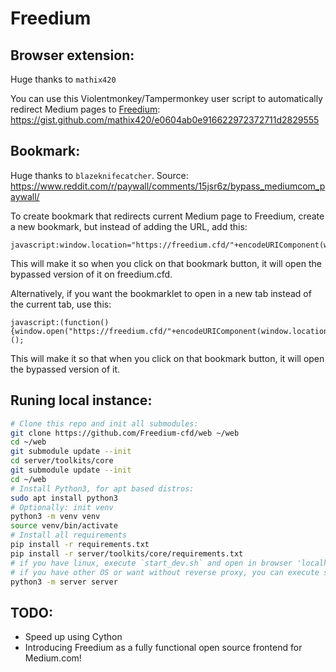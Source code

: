 # Freedium

## Browser extension:
Huge thanks to `mathix420`

You can use this Violentmonkey/Tampermonkey user script to automatically redirect Medium pages to [Freedium](https://freedium.cfd/):
https://gist.github.com/mathix420/e0604ab0e916622972372711d2829555

## Bookmark:
Huge thanks to `blazeknifecatcher`. Source: https://www.reddit.com/r/paywall/comments/15jsr6z/bypass_mediumcom_paywall/

To create bookmark that redirects current Medium page to Freedium, create a new bookmark, but instead of adding the URL, add this:

```
javascript:window.location="https://freedium.cfd/"+encodeURIComponent(window.location)
```

This will make it so when you click on that bookmark button, it will open the bypassed version of it on freedium.cfd.

Alternatively, if you want the bookmarklet to open in a new tab instead of the current tab, use this:

```
javascript:(function(){window.open("https://freedium.cfd/"+encodeURIComponent(window.location))})();
```
This will make it so that when you click on that bookmark button, it will open the bypassed version of it.

## Runing local instance:
```bash
# Clone this repo and init all submodules:
git clone https://github.com/Freedium-cfd/web ~/web
cd ~/web
git submodule update --init
cd server/toolkits/core
git submodule update --init
cd ~/web
# Install Python3, for apt based distros:
sudo apt install python3
# Optionally: init venv
python3 -m venv venv
source venv/bin/activate
# Install all requirements
pip install -r requirements.txt
pip install -r server/toolkits/core/requirements.txt
# if you have linux, execute `start_dev.sh` and open in browser 'localhost:6752'. That will execute Caddy reverse proxy.
# if you have other OS or want without reverse proxy, you can execute server module without reverse proxy and access by address '0.0.0.0:7080':
python3 -m server server
```

## TODO:
 - Speed up using Cython
 - Introducing Freedium as a fully functional open source frontend for Medium.com!
